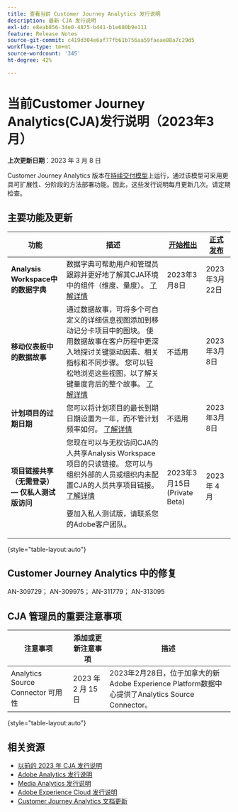 ```yaml
---
title: 查看当前 Customer Journey Analytics 发行说明
description: 最新 CJA 发行说明
exl-id: e8eab856-34e0-4875-b441-b1e680b9e111
feature: Release Notes
source-git-commit: c419d304e6af77fb61b756aa59faeae88a7c29d5
workflow-type: tm+mt
source-wordcount: '345'
ht-degree: 42%

---
```


# 当前Customer Journey Analytics(CJA)发行说明（2023年3月）

**上次更新日期**：2023 年 3 月 8 日

Customer Journey Analytics 版本在[持续交付模型](releases.md)上运行，通过该模型可采用更具可扩展性、分阶段的方法部署功能。因此，这些发行说明每月更新几次。请定期检查。

## 主要功能及更新

| 功能 | 描述 | [开始推出](/help/release-notes/releases.md) | [正式发布](/help/release-notes/releases.md) |
| ----------- | ---------- | ----- | --- |
| **Analysis Workspace中的数据字典** | 数据字典可帮助用户和管理员跟踪并更好地了解其CJA环境中的组件（维度、量度）。 [了解详情](/help/components/data-dictionary/data-dictionary-overview.md) | 2023年3月8日 | 2023年3月22日 |
| **移动仪表板中的数据故事** | 通过数据故事，可将多个可自定义的详细信息视图添加到移动记分卡项目中的图块。 使用数据故事在客户历程中更深入地探讨关键驱动因素、相关指标和不同步骤。 您可以轻松地浏览这些视图，以了解关键量度背后的整个故事。 [了解详情](/help/mobile-app/create-scorecard.md#create-data-story) | 不适用 | 2023年3月8日 |
| **计划项目的过期日期** | 您可以将计划项目的最长到期日期设置为一年，而不管计划频率如何。 [了解详情](/help/analysis-workspace/curate-share/t-schedule-report.md) | 不适用 | 2023年3月8日 |
| **项目链接共享（无需登录） — 仅私人测试版访问** | 您现在可以与无权访问CJA的人共享Analysis Workspace项目的只读链接。 您可以与组织外部的人员或组织内未配置CJA的人员共享项目链接。 [了解详情](/help/analysis-workspace/curate-share/share-projects.md)<p>要加入私人测试版，请联系您的Adobe客户团队。 | 2023年3月15日(Private Beta) | 2023 年 4 月 |

{style="table-layout:auto"}

## Customer Journey Analytics 中的修复

AN-309729； AN-309975； AN-311779； AN-313095

## CJA 管理员的重要注意事项

| 注意事项 | 添加或更新注意事项 | 描述 |
| --- | --- | --- |
| Analytics Source Connector 可用性 | 2023 年 2 月 15 日 | 2023年2月28日，位于加拿大的新Adobe Experience Platform数据中心提供了Analytics Source Connector。 |

{style="table-layout:auto"}

## 相关资源

* [以前的 2023 年 CJA 发行说明](/help/release-notes/2023.md)
* [Adobe Analytics 发行说明](https://experienceleague.adobe.com/docs/analytics/release-notes/latest.html?lang=zh-Hans)
* [Media Analytics 发行说明](https://experienceleague.adobe.com/docs/media-analytics/using/additional-resources/release-notes.html?lang=zh-Hans)
* [Adobe Experience Cloud 发行说明](https://experienceleague.adobe.com/docs/release-notes/experience-cloud/current.html?lang=zh-Hans)
* [Customer Journey Analytics 文档更新](/help/release-notes/doc-changes.md)
